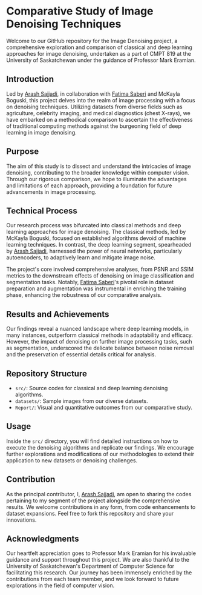 
# Comparative Study of Image Denoising Techniques

Welcome to our GitHub repository for the Image Denoising project, a comprehensive exploration and comparison of classical and deep learning approaches for image denoising, undertaken as a part of CMPT 819 at the University of Saskatchewan under the guidance of Professor Mark Eramian.

## Introduction

Led by [Arash Sajjadi](https://github.com/arashsajjadi/), in collaboration with [Fatima Saberi](https://github.com/mysaberi) and McKayla Boguski, this project delves into the realm of image processing with a focus on denoising techniques. Utilizing datasets from diverse fields such as agriculture, celebrity imaging, and medical diagnostics (chest X-rays), we have embarked on a methodical comparison to ascertain the effectiveness of traditional computing methods against the burgeoning field of deep learning in image denoising.

## Purpose

The aim of this study is to dissect and understand the intricacies of image denoising, contributing to the broader knowledge within computer vision. Through our rigorous comparison, we hope to illuminate the advantages and limitations of each approach, providing a foundation for future advancements in image processing.

## Technical Process

Our research process was bifurcated into classical methods and deep learning approaches for image denoising. The classical methods, led by McKayla Boguski, focused on established algorithms devoid of machine learning techniques. In contrast, the deep learning segment, spearheaded by [Arash Sajjadi](https://github.com/arashsajjadi/), harnessed the power of neural networks, particularly autoencoders, to adaptively learn and mitigate image noise.

The project's core involved comprehensive analyses, from PSNR and SSIM metrics to the downstream effects of denoising on image classification and segmentation tasks. Notably, [Fatima Saberi](https://github.com/mysaberi)'s pivotal role in dataset preparation and augmentation was instrumental in enriching the training phase, enhancing the robustness of our comparative analysis.

## Results and Achievements

Our findings reveal a nuanced landscape where deep learning models, in many instances, outperform classical methods in adaptability and efficacy. However, the impact of denoising on further image processing tasks, such as segmentation, underscored the delicate balance between noise removal and the preservation of essential details critical for analysis.

## Repository Structure

- `src/`: Source codes for classical and deep learning denoising algorithms.
- `datasets/`: Sample images from our diverse datasets.
- `Report/`: Visual and quantitative outcomes from our comparative study.

## Usage

Inside the `src/` directory, you will find detailed instructions on how to execute the denoising algorithms and replicate our findings. We encourage further explorations and modifications of our methodologies to extend their application to new datasets or denoising challenges.

## Contribution

As the principal contributor, I, [Arash Sajjadi](https://github.com/arashsajjadi/), am open to sharing the codes pertaining to my segment of the project alongside the comprehensive results. We welcome contributions in any form, from code enhancements to dataset expansions. Feel free to fork this repository and share your innovations.

## Acknowledgments

Our heartfelt appreciation goes to Professor Mark Eramian for his invaluable guidance and support throughout this project. We are also thankful to the University of Saskatchewan's Department of Computer Science for facilitating this research. Our journey has been immensely enriched by the contributions from each team member, and we look forward to future explorations in the field of computer vision.

